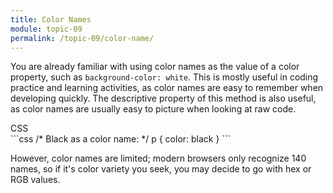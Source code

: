 ```yaml
---
title: Color Names
module: topic-09
permalink: /topic-09/color-name/
---
```


<div class="divider-heading"></div>

You are already familiar with using color names as the value of a color property, such as `background-color: white`. This is mostly useful in coding practice and learning activities, as color names are easy to remember when developing quickly. The descriptive property of this method is also useful, as color names are usually easy to picture when looking at raw code.


<div class="code-heading">
  <span class="css">CSS</span>
</div>
```css
/* Black as a color name: */
p {
  color: black
}
```


However, color names are limited; modern browsers only recognize 140 names, so if it's color variety you seek, you may decide to go with hex or RGB values.
